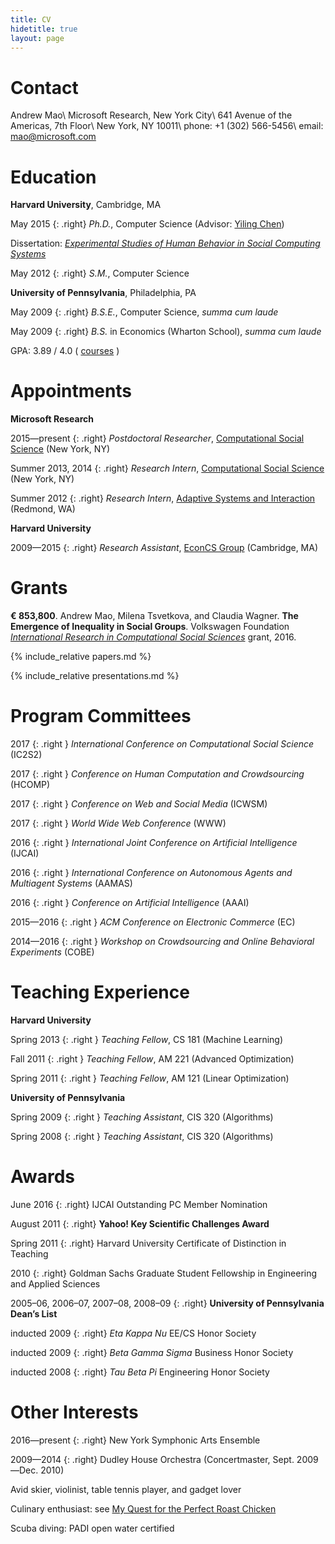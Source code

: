 ```yaml
---
title: CV
hidetitle: true
layout: page
---
```


**Contact**
===========

Andrew Mao\\
Microsoft Research, New York City\\
641 Avenue of the Americas, 7th Floor\\
New York, NY 10011\\
phone: +1 (302) 566-5456\\
email: <mao@microsoft.com>

**Education**
=============

**Harvard University**, Cambridge, MA

May 2015
{: .right}
*Ph.D.*, Computer Science (Advisor: [Yiling Chen][yiling])

[yiling]: http://yiling.seas.harvard.edu/

Dissertation: *[Experimental Studies of Human Behavior in Social Computing Systems][thesis]*

[thesis]: https://dash.harvard.edu/handle/1/17467193

May 2012
{: .right}
*S.M.*, Computer Science

**University of Pennsylvania**, Philadelphia, PA

May 2009
{: .right}
*B.S.E.*, Computer Science, *summa cum laude*

May 2009
{: .right}
*B.S.* in Economics (Wharton School), *summa cum laude*

GPA: 3.89 / 4.0
(
[courses](https://www.dropbox.com/s/2c17o0iyhh4oqca/transcript.pdf?raw=1)
)

**Appointments**
================

**Microsoft Research**

2015—present
{: .right}
*Postdoctoral Researcher*, [Computational Social Science][css] (New York, NY)

Summer 2013, 2014
{: .right}
*Research Intern*, [Computational Social Science][css] (New York, NY)

Summer 2012
{: .right}
*Research Intern*, [Adaptive Systems and Interaction][asi] (Redmond, WA)

[css]: https://www.microsoft.com/en-us/research/group/computational-social-science/
[asi]: https://www.microsoft.com/en-us/research/group/adaptive-systems-and-interaction/

**Harvard University**

2009—2015
{: .right}
*Research Assistant*, [EconCS Group][econcs] (Cambridge, MA)

[econcs]: http://econcs.seas.harvard.edu/

**Grants**
==========

**€ 853,800**. Andrew Mao, Milena Tsvetkova, and Claudia Wagner.
**The Emergence of Inequality in Social Groups**.
Volkswagen Foundation *[International Research in Computational Social Sciences][vwcss]* grant, 2016.

[vwcss]: https://www.volkswagenstiftung.de/en/en/computational-social-sciences.html

{% include_relative papers.md %}

{% include_relative presentations.md %}

**Program Committees**
======================

2017
{: .right }
*International Conference on Computational Social Science* (IC2S2)

2017
{: .right }
*Conference on Human Computation and Crowdsourcing* (HCOMP)

2017
{: .right }
*Conference on Web and Social Media* (ICWSM)

2017
{: .right }
*World Wide Web Conference* (WWW)

2016
{: .right }
*International Joint Conference on Artificial Intelligence* (IJCAI)

2016
{: .right }
*International Conference on Autonomous Agents and Multiagent Systems*
(AAMAS)

2016
{: .right }
*Conference on Artificial Intelligence* (AAAI)

2015—2016
{: .right }
*ACM Conference on Electronic Commerce* (EC)

2014—2016
{: .right }
*Workshop on Crowdsourcing and Online Behavioral Experiments* (COBE)

**Teaching Experience**
=======================

**Harvard University**

Spring 2013
{: .right }
*Teaching Fellow*, CS 181 (Machine Learning)

Fall 2011
{: .right }
*Teaching Fellow*, AM 221 (Advanced Optimization)

Spring 2011
{: .right }
*Teaching Fellow*, AM 121 (Linear Optimization)

**University of Pennsylvania**

Spring 2009
{: .right }
*Teaching Assistant*, CIS 320 (Algorithms)

Spring 2008
{: .right }
*Teaching Assistant*, CIS 320 (Algorithms)

**Awards**
==========

June 2016
{: .right}
IJCAI Outstanding PC Member Nomination

August 2011
{: .right}
**Yahoo! Key Scientific Challenges Award**

Spring 2011
{: .right}
Harvard University Certificate of Distinction in Teaching

2010
{: .right}
Goldman Sachs Graduate Student Fellowship in Engineering and Applied
Sciences

2005–06, 2006–07, 2007–08, 2008–09
{: .right}
**University of Pennsylvania Dean’s List**

inducted 2009
{: .right}
*Eta Kappa Nu* EE/CS Honor Society

inducted 2009
{: .right}
*Beta Gamma Sigma* Business Honor Society

inducted 2008
{: .right}
*Tau Beta Pi* Engineering Honor Society


**Other Interests**
===================

2016—present
{: .right}
New York Symphonic Arts Ensemble

2009—2014
{: .right}
Dudley House Orchestra (Concertmaster, Sept. 2009—Dec. 2010)

Avid skier, violinist, table tennis player, and gadget lover

Culinary enthusiast: see [My Quest for the Perfect Roast
Chicken](https://medium.com/@mizzao/my-quest-for-the-perfect-roast-chicken-474418ea3051)

Scuba diving: PADI open water certified
